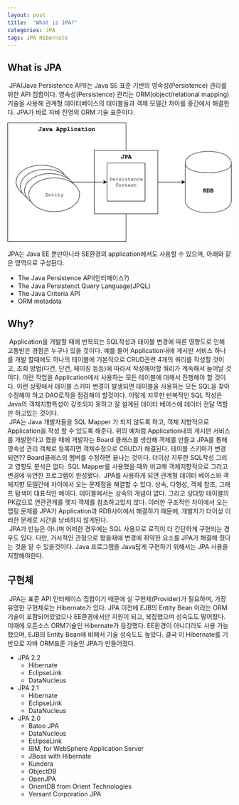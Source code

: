 ```yaml
---
layout: post
title:  "What is JPA?"
categories: JPA
tags: JPA Hibernate
---
```


What is JPA
---
&nbsp;JPA(Java Persistence API)는 Java SE 표준 기반의 영속성(Persistence) 관리를 위한 API 집합이다. 영속성(Persistence) 관리는 ORM(object/relational mapping)기술을 사용해 관계형 데이터베이스의 테이블들과 객체 모델간 차이를 중간에서 해결한다. JPA가 바로 자바 진영의 ORM 기술 표준이다.   

![JPA 역할](/images/JPA00-01.png)

JPA는 Java EE 뿐만아니라 SE환경의 application에서도 사용할 수 있으며, 아래와 같은 영역으로 구성된다.
- The Java Persistence API(인터페이스?)
- The Java Persistenct Query Language(JPQL)
- The Java Criteria API
- ORM metadata  

Why?
---
&nbsp;Application을 개발할 때에 반복되는 SQL작성과 테이블 변경에 따른 영향도로 인해 고통받은 경험은 누구나 있을 것이다. 예를 들어 Application내에 게시판 서비스 하나를 개발 할때에도 하나의 테이블에 기본적으로 CRUD관련 4개의 쿼리를 작성할 것이고, 조회 방법(다건, 단건, 페이징 등등)에 따라서 작성해야할 쿼리가 계속해서 늘어날 것이다. 이런 작업을 Application에서 사용하는 모든 테이블에 대해서 진행해야 할 것이다. 이런 상황에서 테이블 스키마 변경이 발생되면 테이블을 사용하는 모든 SQL을 찾아 수정해야 하고 DAO로직을 점검해야 할것이다. 이렇게 지루한 반복적인 SQL 작성은 Java의 객체지향특성이 강조되지 못하고 잘 설계된 데이터 베이스에 데이터 전달 역할만 하고있는 것이다.  
&nbsp;JPA는 Java 개발자들을 SQL Mapper 가 되지 않도록 하고, 객체 지향적으로 Application을 작성 할 수 있도록 해준다. 위의 예처럼 Application내의 게시판 서비스를 개발한다고 했을 때에 개발자는 Board 클래스를 생성해 객체를 만들고 JPA를 통해 영속성 관리 객체로 등록하면 객체수정으로 CRUD가 해결된다. 테이블 스키마가 변경되면?? Board클래스의 멤버를 수정하면 끝나는 것이다. 더이상 지루한 SQL작성 그리고 영향도 분석은 없다. SQL Mapper를 사용했을 때와 비교해 객체지향적으로 그리고 변경에 유연한 프로그램이 완성됐다. 
&nbsp;JPA를 사용하게 되면 관계형 데이터 베이스와 객체지향 모델간에 차이에서 오는 문제점을 해결할 수 있다. 상속, 다형성, 객체 참조, 그래프 탐색이 대표적인 예이다. 테이블에서는 상속의 개념이 없다. 그리고 상대방 테이블의 PK값으로 연관관계를 맺지 객체를 참조하고있지 않다. 이러한 구조적인 차이에서 오는 맵핑 문제를 JPA가 Application과 RDB사이에서 해결하기 때문에, 개발자가 더이상 이러한 문제로 시간을 낭비하지 않게된다.   
&nbsp;JPA가 만능은 아니며 어떠한 경우에는 SQL 사용으로 로직이 더 간단하게 구현되는 경우도 있다. 다만, 거시적인 관점으로 봤을때에 변경에 취약한 요소를 JPA가 해결해 줬다는 것을 알 수 있을것이다. Java 프로그램을 Java답게 구현하기 위해서는 JPA 사용을 지향해야한다. 

구현체
---
&nbsp;JPA는 표준 API 인터페이스 집합이기 때문에 실 구현체(Provider)가 필요하며, 가장 유명한 구현체로는 Hibernate가 있다. JPA 이전에 EJB의 Entity Bean 이라는 ORM기술이 포함되어있었으나 EE환경에서만 지원이 되고, 복잡했으며 성숙도도 떨어졌다. 이때에 오픈소스 ORM기술인 Hibernate가 등장했다. EE환경이 아니더라도 사용 가능했으며, EJB의 Entity Bean에 비해서 기술 성숙도도 높았다. 결국 이 Hibernate를 기반으로 자바 ORM표준 기술인 JPA가 만들어졌다. 
- JPA 2.2
    - Hibernate
    - EclipseLink
    - DataNucleus
- JPA 2.1
    - Hibernate
    - EclipseLink
    - DataNucleus
- JPA 2.0
    - Batoo JPA
    - DataNucleus
    - EclipseLink
    - IBM, for WebSphere Application Server
    - JBoss with Hibernate
    - Kundera
    - ObjectDB
    - OpenJPA
    - OrientDB from Orient Technologies
    - Versant Corporation JPA
